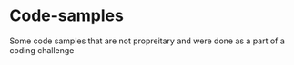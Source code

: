 Code-samples
============

Some code samples that are not propreitary and were done as a part of a coding challenge
